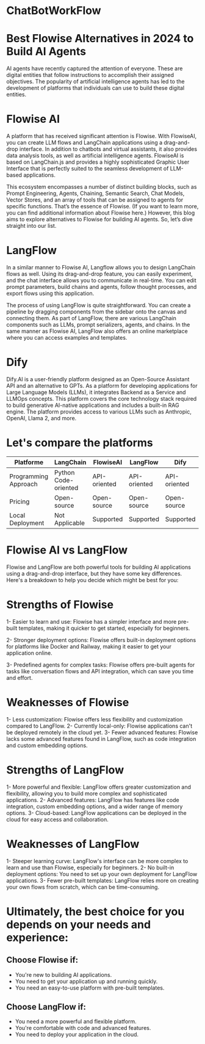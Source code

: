 # ChatBotWorkFlow
# Best Flowise Alternatives in 2024 to Build AI Agents

AI agents have recently captured the attention of everyone. These are digital entities that follow instructions to accomplish their assigned objectives. The popularity of artificial intelligence agents has led to the development of platforms that individuals can use to build these digital entities. 

# Flowise AI

A platform that has received significant attention is Flowise. With FlowiseAI, you can create LLM flows and LangChain applications using a drag-and-drop interface. In addition to chatbots and virtual assistants, it also provides data analysis tools, as well as artificial intelligence agents. FlowiseAI is based on LangChain.js and provides a highly sophisticated Graphic User Interface that is perfectly suited to the seamless development of LLM-based applications. 

This ecosystem encompasses a number of distinct building blocks, such as Prompt Engineering, Agents, Chaining, Semantic Search, Chat Models, Vector Stores, and an array of tools that can be assigned to agents for specific functions. That’s the essence of Flowise. (If you want to learn more, you can find additional information about Flowise here.) However, this blog aims to explore alternatives to Flowise for building AI agents. So, let’s dive straight into our list.

# LangFlow

In a similar manner to Flowise AI, Langflow allows you to design LangChain flows as well. Using its drag-and-drop feature, you can easily experiment, and the chat interface allows you to communicate in real-time. You can edit prompt parameters, build chains and agents, follow thought processes, and export flows using this application.

The process of using LangFlow is quite straightforward. You can create a pipeline by dragging components from the sidebar onto the canvas and connecting them. As part of LangFlow, there are various LangChain components such as LLMs, prompt serializers, agents, and chains. In the same manner as Flowise AI, LangFlow also offers an online marketplace where you can access examples and templates. 


# Dify

Dify.AI is a user-friendly platform designed as an Open-Source Assistant API and an alternative to GPTs. As a platform for developing applications for Large Language Models (LLMs), it integrates Backend as a Service and LLMOps concepts. This platform covers the core technology stack required to build generative AI-native applications and includes a built-in RAG engine. The platform provides access to various LLMs such as Anthropic, OpenAI, Llama 2, and more.

# Let's compare the platforms

| Platforme  | LangChain | FlowiseAI | LangFlow | Dify |
| ------------- | ------------- |------------- |------------- |------------- |
| Programming Approach  | Python Code-oriented  |  API-oriented | API-oriented | API-oriented |
| Pricing  | Open-source  |  Open-source | Open-source | Open-source |
| Local Deployment  | Not Applicable  | Supported | Supported| Supported |




# Flowise AI vs LangFlow

Flowise and LangFlow are both powerful tools for building AI applications using a drag-and-drop interface, but they have some key differences. Here's a breakdown to help you decide which might be best for you:

# Strengths of Flowise

1- Easier to learn and use: Flowise has a simpler interface and more pre-built templates, making it quicker to get started, especially for beginners.

2- Stronger deployment options: Flowise offers built-in deployment options for platforms like Docker and Railway, making it easier to get your application online.

3- Predefined agents for complex tasks: Flowise offers pre-built agents for tasks like conversation flows and API integration, which can save you time and effort.

# Weaknesses of Flowise

1- Less customization: Flowise offers less flexibility and customization compared to LangFlow.
2- Currently local-only: Flowise applications can't be deployed remotely in the cloud yet.
3- Fewer advanced features: Flowise lacks some advanced features found in LangFlow, such as code integration and custom embedding options.


# Strengths of LangFlow

1- More powerful and flexible: LangFlow offers greater customization and flexibility, allowing you to build more complex and sophisticated applications.
2- Advanced features: LangFlow has features like code integration, custom embedding options, and a wider range of memory options.
3- Cloud-based: LangFlow applications can be deployed in the cloud for easy access and collaboration.

# Weaknesses of LangFlow

1- Steeper learning curve: LangFlow's interface can be more complex to learn and use than Flowise, especially for beginners.
2- No built-in deployment options: You need to set up your own deployment for LangFlow applications.
3- Fewer pre-built templates: LangFlow relies more on creating your own flows from scratch, which can be time-consuming.

# Ultimately, the best choice for you depends on your needs and experience:

## Choose Flowise if:

- You're new to building AI applications.
- You need to get your application up and running quickly.
- You need an easy-to-use platform with pre-built templates.

## Choose LangFlow if:

- You need a more powerful and flexible platform.
- You're comfortable with code and advanced features.
- You need to deploy your application in the cloud.



